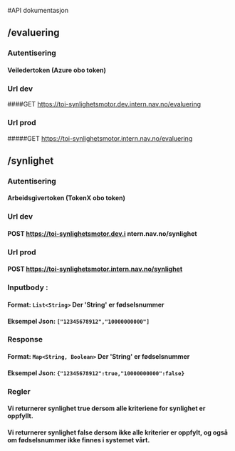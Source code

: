 #API dokumentasjon

## /evaluering
### Autentisering
#### Veiledertoken (Azure obo token)
### Url dev
####GET https://toi-synlighetsmotor.dev.intern.nav.no/evaluering
### Url prod
#####GET https://toi-synlighetsmotor.intern.nav.no/evaluering

## /synlighet
### Autentisering
#### Arbeidsgivertoken (TokenX obo token)
### Url dev
#### POST https://toi-synlighetsmotor.dev.i ntern.nav.no/synlighet
### Url prod
#### POST https://toi-synlighetsmotor.intern.nav.no/synlighet
### Inputbody :
#### Format: ```List<String>``` Der 'String' er fødselsnummer
#### Eksempel Json: ```["12345678912","10000000000"]```
### Response
#### Format: ```Map<String, Boolean>``` Der 'String' er fødselsnummer
#### Eksempel Json: ```{"12345678912":true,"10000000000":false}```
### Regler
#### Vi returnerer synlighet true dersom alle kriteriene for synlighet er oppfyllt.
#### Vi returnerer synlighet false dersom ikke alle kriterier er oppfylt, og også om fødselsnummer ikke finnes i systemet vårt.
